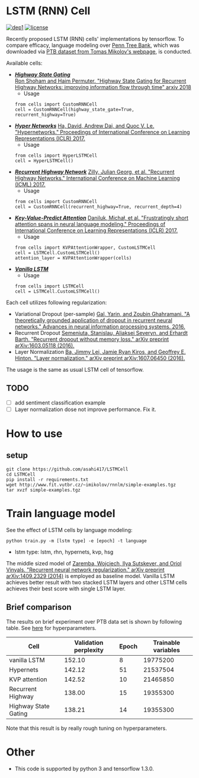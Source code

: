 # LSTM (RNN) Cell 
[![dep1](https://img.shields.io/badge/Tensorflow-1.3+-blue.svg)](https://www.tensorflow.org/)
[![license](https://img.shields.io/badge/License-MIT-brightgreen.svg)](https://github.com/asahi417/SequenceModeling/blob/master/LICENSE)

Recently proposed LSTM (RNN) cells' implementations by tensorflow.
To compare efficacy, language modeling over 
[Penn Tree Bank](https://catalog.ldc.upenn.edu/ldc99t42),
 which was downloaded via [PTB dataset from Tomas Mikolov's webpage](http://www.fit.vutbr.cz/~imikolov/rnnlm/simple-examples.tgz),
is conducted.

Available cells:

- [***Highway State Gating***](lstm_cell/basic_rnn_cell.py)  
[Ron Shoham and Haim Permuter. "Highway State Gating for Recurrent Highway Networks: improving information flow through time" arxiv 2018](https://arxiv.org/pdf/1805.09238.pdf)
    - Usage  
    ```
    from cells import CustomRNNCell
    cell = CustomRNNCell(highway_state_gate=True, recurrent_highway=True)
    ```
- [***Hyper Networks***](lstm_cell/hypernets_cell.py)
[Ha, David, Andrew Dai, and Quoc V. Le. "Hypernetworks." Proceedings of International Conference on Learning Representations (ICLR) 2017.](https://arxiv.org/abs/1609.09106)
    - Usage  
    ```
    from cells import HyperLSTMCell
    cell = HyperLSTMCell()
    ```
- [***Recurrent Highway Network***](lstm_cell/basic_rnn_cell.py)
[Zilly, Julian Georg, et al. "Recurrent Highway Networks." International Conference on Machine Learning (ICML) 2017.](https://arxiv.org/abs/1607.03474)
    - Usage  
    ```
    from cells import CustomRNNCell 
    cell = CustomRNNCell(recurrent_highway=True, recurrent_depth=4)
    ```
- [***Key-Value-Predict Attention***](lstm_cell/kvp_attention_cell.py)
[Daniluk, Michał, et al. "Frustratingly short attention spans in neural language modeling." Proceedings of International Conference on Learning Representations (ICLR) 2017.](https://arxiv.org/abs/1702.04521)
    - Usage  
    ```
    from cells import KVPAttentionWrapper, CustomLSTMCell
    cell = LSTMCell.CustomLSTMCell()
    attention_layer = KVPAttentionWrapper(cells)
    ```
- [***Vanilla LSTM***](lstm_cell/basic_lstm_cell.py)
    - Usage  
    ```
    from cells import LSTMCell
    cell = LSTMCell.CustomLSTMCell()
    ```

Each cell utilizes following regularization:

- Variational Dropout (per-sample)
[Gal, Yarin, and Zoubin Ghahramani. "A theoretically grounded application of dropout in recurrent neural networks." Advances in neural information processing systems. 2016.](http://papers.nips.cc/paper/6241-a-theoretically-grounded-application-of-dropout-in-recurrent-neural-networks)
- Recurrent Dropout
[Semeniuta, Stanislau, Aliaksei Severyn, and Erhardt Barth. "Recurrent dropout without memory loss." arXiv preprint arXiv:1603.05118 (2016).](https://arxiv.org/abs/1603.05118)
- Layer Normalization
[Ba, Jimmy Lei, Jamie Ryan Kiros, and Geoffrey E. Hinton. "Layer normalization." arXiv preprint arXiv:1607.06450 (2016).](https://arxiv.org/abs/1607.06450)

The usage is the same as usual LSTM cell of tensorflow.
  

## TODO
- [ ] add sentiment classification example
- [ ] Layer normalization dose not improve performance. Fix it.

# How to use
## setup
```
git clone https://github.com/asahi417/LSTMCell
cd LSTMCell
pip install -r requirements.txt
wget http://www.fit.vutbr.cz/~imikolov/rnnlm/simple-examples.tgz
tar xvzf simple-examples.tgz
```

# Train language model
See the effect of LSTM cells by language modeling:
```
python train.py -m [lstm type] -e [epoch] -t language
```
- lstm type: lstm, rhn, hypernets, kvp, hsg

The middle sized model of [Zaremba, Wojciech, Ilya Sutskever, and Oriol Vinyals. "Recurrent neural network regularization." arXiv preprint arXiv:1409.2329 (2014)](https://arxiv.org/abs/1409.2329)
is employed as baseline model. Vanilla LSTM achieves better result with two stacked LSTM layers and other LSTM cells 
achieves their best score with single LSTM layer.  

## Brief comparison 
The results on brief experiment over PTB data set is shown by following table.
See [here](hyperparameters) for hyperparameters.

| Cell | Validation perplexity | Epoch | Trainable variables |
| --- | --- | --- | --- |
| vanilla LSTM        | 152.10 | 8  | 19775200 | 
| Hypernets           | 142.12 | 51 | 21537504 |
| KVP attention       | 142.52 | 10 | 21465850 |
| Recurrent Highway   | 138.00 | 15 | 19355300 |
| Highway State Gating| 138.21 | 14 | 19355300 |

Note that this result is by really rough tuning on hyperparameters.

# Other
- This code is supported by python 3 and tensorflow 1.3.0.
